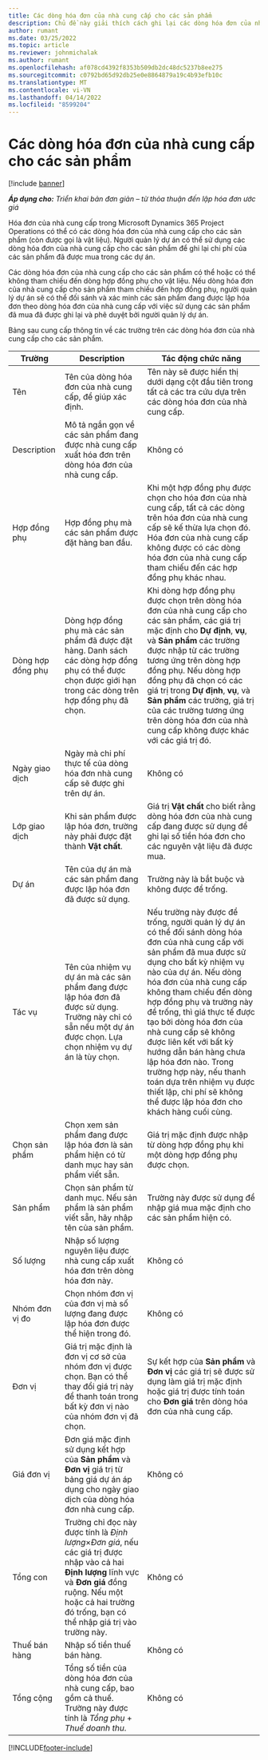 ```yaml
---
title: Các dòng hóa đơn của nhà cung cấp cho các sản phẩm
description: Chủ đề này giải thích cách ghi lại các dòng hóa đơn của nhà cung cấp cho các sản phẩm và sử dụng các trường khác nhau để ghi lại các giao dịch mua sản phẩm từ các nhà cung cấp.
author: rumant
ms.date: 03/25/2022
ms.topic: article
ms.reviewer: johnmichalak
ms.author: rumant
ms.openlocfilehash: af078cd4392f8353b509db2dc48dc5237b8ee275
ms.sourcegitcommit: c0792bd65d92db25e0e8864879a19c4b93efb10c
ms.translationtype: MT
ms.contentlocale: vi-VN
ms.lasthandoff: 04/14/2022
ms.locfileid: "8599204"
---
```

# <a name="vendor-invoice-lines-for-products"></a>Các dòng hóa đơn của nhà cung cấp cho các sản phẩm

[!include [banner](../../includes/dataverse-preview.md)]

_**Áp dụng cho:** Triển khai bản đơn giản – từ thỏa thuận đến lập hóa đơn ước giá_

Hóa đơn của nhà cung cấp trong Microsoft Dynamics 365 Project Operations có thể có các dòng hóa đơn của nhà cung cấp cho các sản phẩm (còn được gọi là vật liệu). Người quản lý dự án có thể sử dụng các dòng hóa đơn của nhà cung cấp cho các sản phẩm để ghi lại chi phí của các sản phẩm đã được mua trong các dự án.

Các dòng hóa đơn của nhà cung cấp cho các sản phẩm có thể hoặc có thể không tham chiếu đến dòng hợp đồng phụ cho vật liệu. Nếu dòng hóa đơn của nhà cung cấp cho sản phẩm tham chiếu đến hợp đồng phụ, người quản lý dự án sẽ có thể đối sánh và xác minh các sản phẩm đang được lập hóa đơn theo dòng hóa đơn của nhà cung cấp với việc sử dụng các sản phẩm đã mua đã được ghi lại và phê duyệt bởi người quản lý dự án.

Bảng sau cung cấp thông tin về các trường trên các dòng hóa đơn của nhà cung cấp cho các sản phẩm.

| Trường | Description | Tác động chức năng |
| --- | --- | --- |
| Tên | Tên của dòng hóa đơn của nhà cung cấp, để giúp xác định. | Tên này sẽ được hiển thị dưới dạng cột đầu tiên trong tất cả các tra cứu dựa trên các dòng hóa đơn của nhà cung cấp. |
| Description | Mô tả ngắn gọn về các sản phẩm đang được nhà cung cấp xuất hóa đơn trên dòng hóa đơn của nhà cung cấp. | Không có |
| Hợp đồng phụ | Hợp đồng phụ mà các sản phẩm được đặt hàng ban đầu. | Khi một hợp đồng phụ được chọn cho hóa đơn của nhà cung cấp, tất cả các dòng trên hóa đơn của nhà cung cấp sẽ kế thừa lựa chọn đó. Hóa đơn của nhà cung cấp không được có các dòng hóa đơn của nhà cung cấp tham chiếu đến các hợp đồng phụ khác nhau. |
| Dòng hợp đồng phụ | Dòng hợp đồng phụ mà các sản phẩm đã được đặt hàng. Danh sách các dòng hợp đồng phụ có thể được chọn được giới hạn trong các dòng trên hợp đồng phụ đã chọn. | Khi dòng hợp đồng phụ được chọn trên dòng hóa đơn của nhà cung cấp cho các sản phẩm, các giá trị mặc định cho **Dự định**, **vụ**, và **Sản phẩm** các trường được nhập từ các trường tương ứng trên dòng hợp đồng phụ. Nếu dòng hợp đồng phụ đã chọn có các giá trị trong **Dự định**, **vụ**, và **Sản phẩm** các trường, giá trị của các trường tương ứng trên dòng hóa đơn của nhà cung cấp không được khác với các giá trị đó. |
| Ngày giao dịch | Ngày mà chi phí thực tế của dòng hóa đơn nhà cung cấp sẽ được ghi trên dự án. | Không có|
| Lớp giao dịch | Khi sản phẩm được lập hóa đơn, trường này phải được đặt thành **Vật chất**. | Giá trị **Vật chất** cho biết rằng dòng hóa đơn của nhà cung cấp đang được sử dụng để ghi lại số tiền hóa đơn cho các nguyên vật liệu đã được mua. |
| Dự án | Tên của dự án mà các sản phẩm đang được lập hóa đơn đã được sử dụng. | Trường này là bắt buộc và không được để trống. |
| Tác vụ | Tên của nhiệm vụ dự án mà các sản phẩm đang được lập hóa đơn đã được sử dụng. Trường này chỉ có sẵn nếu một dự án được chọn. Lựa chọn nhiệm vụ dự án là tùy chọn. | Nếu trường này được để trống, người quản lý dự án có thể đối sánh dòng hóa đơn của nhà cung cấp với sản phẩm đã mua được sử dụng cho bất kỳ nhiệm vụ nào của dự án. Nếu dòng hóa đơn của nhà cung cấp không tham chiếu đến dòng hợp đồng phụ và trường này để trống, thì giá thực tế được tạo bởi dòng hóa đơn của nhà cung cấp sẽ không được liên kết với bất kỳ hướng dẫn bán hàng chưa lập hóa đơn nào. Trong trường hợp này, nếu thanh toán dựa trên nhiệm vụ được thiết lập, chi phí sẽ không thể được lập hóa đơn cho khách hàng cuối cùng. |
| Chọn sản phẩm | Chọn xem sản phẩm đang được lập hóa đơn là sản phẩm hiện có từ danh mục hay sản phẩm viết sẵn. | Giá trị mặc định được nhập từ dòng hợp đồng phụ khi một dòng hợp đồng phụ được chọn. |
| Sản phẩm | Chọn sản phẩm từ danh mục. Nếu sản phẩm là sản phẩm viết sẵn, hãy nhập tên của sản phẩm. | Trường này được sử dụng để nhập giá mua mặc định cho các sản phẩm hiện có. |
| Số lượng | Nhập số lượng nguyên liệu được nhà cung cấp xuất hóa đơn trên dòng hóa đơn này. | Không có |
| Nhóm đơn vị đo | Chọn nhóm đơn vị của đơn vị mà số lượng đang được lập hóa đơn được thể hiện trong đó. | Không có |
| Đơn vị | Giá trị mặc định là đơn vị cơ sở của nhóm đơn vị được chọn. Bạn có thể thay đổi giá trị này để thanh toán trong bất kỳ đơn vị nào của nhóm đơn vị đã chọn. | Sự kết hợp của **Sản phẩm** và **Đơn vị** các giá trị sẽ được sử dụng làm giá trị mặc định hoặc giá trị được tính toán cho **Đơn giá** trên dòng hóa đơn của nhà cung cấp. |
| Giá đơn vị | Đơn giá mặc định sử dụng kết hợp của **Sản phẩm** và **Đơn vị** giá trị từ bảng giá dự án áp dụng cho ngày giao dịch của dòng hóa đơn nhà cung cấp. | Không có |
| Tổng con | Trường chỉ đọc này được tính là *Định lượng*&times;*Đơn giá*, nếu các giá trị được nhập vào cả hai **Định lượng** lĩnh vực và **Đơn giá** đồng ruộng. Nếu một hoặc cả hai trường đó trống, bạn có thể nhập giá trị vào trường này. | Không có |
| Thuế bán hàng | Nhập số tiền thuế bán hàng. | Không có |
| Tổng cộng | Tổng số tiền của dòng hóa đơn của nhà cung cấp, bao gồm cả thuế. Trường này được tính là *Tổng phụ* + *Thuế doanh thu*. | Không có |

[!INCLUDE[footer-include](../../includes/footer-banner.md)]
